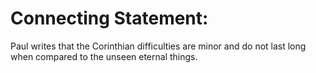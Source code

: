 # Connecting Statement:

Paul writes that the Corinthian difficulties are minor and do not last long when compared to the unseen eternal things.